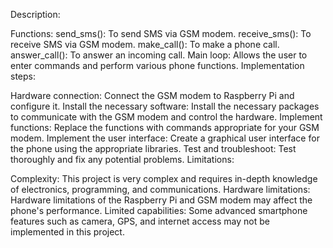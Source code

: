 Description:

Functions:
send_sms(): To send SMS via GSM modem.
receive_sms(): To receive SMS via GSM modem.
make_call(): To make a phone call.
answer_call(): To answer an incoming call.
Main loop: Allows the user to enter commands and perform various phone functions.
Implementation steps:

Hardware connection: Connect the GSM modem to Raspberry Pi and configure it.
Install the necessary software: Install the necessary packages to communicate with the GSM modem and control the hardware.
Implement functions: Replace the functions with commands appropriate for your GSM modem.
Implement the user interface: Create a graphical user interface for the phone using the appropriate libraries.
Test and troubleshoot: Test thoroughly and fix any potential problems.
Limitations:

Complexity: This project is very complex and requires in-depth knowledge of electronics, programming, and communications.
Hardware limitations: Hardware limitations of the Raspberry Pi and GSM modem may affect the phone's performance.
Limited capabilities: Some advanced smartphone features such as camera, GPS, and internet access may not be implemented in this project.

